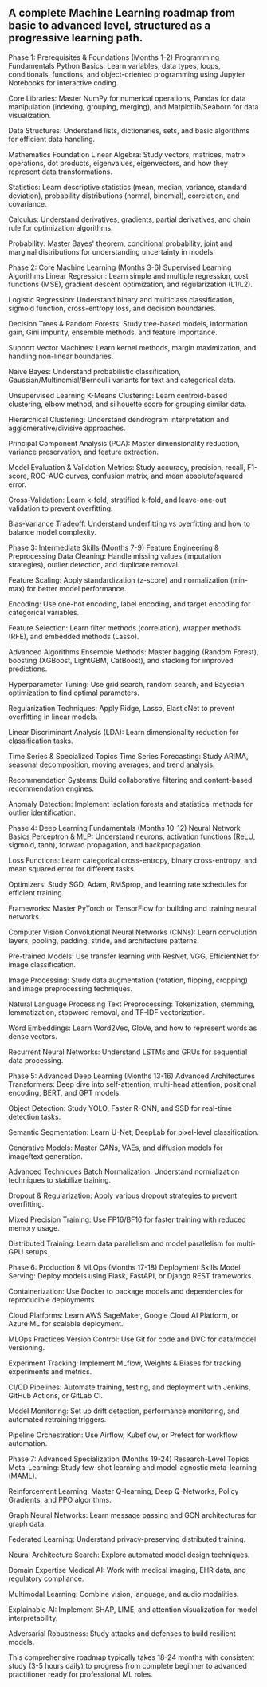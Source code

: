## A complete Machine Learning roadmap from basic to advanced level, structured as a progressive learning path.​

Phase 1: Prerequisites & Foundations (Months 1-2)
Programming Fundamentals
Python Basics: Learn variables, data types, loops, conditionals, functions, and object-oriented programming using Jupyter Notebooks for interactive coding.​

Core Libraries: Master NumPy for numerical operations, Pandas for data manipulation (indexing, grouping, merging), and Matplotlib/Seaborn for data visualization.​

Data Structures: Understand lists, dictionaries, sets, and basic algorithms for efficient data handling.​

Mathematics Foundation
Linear Algebra: Study vectors, matrices, matrix operations, dot products, eigenvalues, eigenvectors, and how they represent data transformations.​

Statistics: Learn descriptive statistics (mean, median, variance, standard deviation), probability distributions (normal, binomial), correlation, and covariance.​

Calculus: Understand derivatives, gradients, partial derivatives, and chain rule for optimization algorithms.​

Probability: Master Bayes' theorem, conditional probability, joint and marginal distributions for understanding uncertainty in models.​

Phase 2: Core Machine Learning (Months 3-6)
Supervised Learning Algorithms
Linear Regression: Learn simple and multiple regression, cost functions (MSE), gradient descent optimization, and regularization (L1/L2).​

Logistic Regression: Understand binary and multiclass classification, sigmoid function, cross-entropy loss, and decision boundaries.​

Decision Trees & Random Forests: Study tree-based models, information gain, Gini impurity, ensemble methods, and feature importance.​

Support Vector Machines: Learn kernel methods, margin maximization, and handling non-linear boundaries.​

Naive Bayes: Understand probabilistic classification, Gaussian/Multinomial/Bernoulli variants for text and categorical data.​

Unsupervised Learning
K-Means Clustering: Learn centroid-based clustering, elbow method, and silhouette score for grouping similar data.​

Hierarchical Clustering: Understand dendrogram interpretation and agglomerative/divisive approaches.​

Principal Component Analysis (PCA): Master dimensionality reduction, variance preservation, and feature extraction.​

Model Evaluation & Validation
Metrics: Study accuracy, precision, recall, F1-score, ROC-AUC curves, confusion matrix, and mean absolute/squared error.​

Cross-Validation: Learn k-fold, stratified k-fold, and leave-one-out validation to prevent overfitting.​

Bias-Variance Tradeoff: Understand underfitting vs overfitting and how to balance model complexity.​

Phase 3: Intermediate Skills (Months 7-9)
Feature Engineering & Preprocessing
Data Cleaning: Handle missing values (imputation strategies), outlier detection, and duplicate removal.​

Feature Scaling: Apply standardization (z-score) and normalization (min-max) for better model performance.​

Encoding: Use one-hot encoding, label encoding, and target encoding for categorical variables.​

Feature Selection: Learn filter methods (correlation), wrapper methods (RFE), and embedded methods (Lasso).​

Advanced Algorithms
Ensemble Methods: Master bagging (Random Forest), boosting (XGBoost, LightGBM, CatBoost), and stacking for improved predictions.​

Hyperparameter Tuning: Use grid search, random search, and Bayesian optimization to find optimal parameters.​

Regularization Techniques: Apply Ridge, Lasso, ElasticNet to prevent overfitting in linear models.​

Linear Discriminant Analysis (LDA): Learn dimensionality reduction for classification tasks.​

Time Series & Specialized Topics
Time Series Forecasting: Study ARIMA, seasonal decomposition, moving averages, and trend analysis.​

Recommendation Systems: Build collaborative filtering and content-based recommendation engines.​

Anomaly Detection: Implement isolation forests and statistical methods for outlier identification.​

Phase 4: Deep Learning Fundamentals (Months 10-12)
Neural Network Basics
Perceptron & MLP: Understand neurons, activation functions (ReLU, sigmoid, tanh), forward propagation, and backpropagation.​

Loss Functions: Learn categorical cross-entropy, binary cross-entropy, and mean squared error for different tasks.​

Optimizers: Study SGD, Adam, RMSprop, and learning rate schedules for efficient training.​

Frameworks: Master PyTorch or TensorFlow for building and training neural networks.​

Computer Vision
Convolutional Neural Networks (CNNs): Learn convolution layers, pooling, padding, stride, and architecture patterns.​

Pre-trained Models: Use transfer learning with ResNet, VGG, EfficientNet for image classification.​

Image Processing: Study data augmentation (rotation, flipping, cropping) and image preprocessing techniques.​

Natural Language Processing
Text Preprocessing: Tokenization, stemming, lemmatization, stopword removal, and TF-IDF vectorization.​

Word Embeddings: Learn Word2Vec, GloVe, and how to represent words as dense vectors.​

Recurrent Neural Networks: Understand LSTMs and GRUs for sequential data processing.​

Phase 5: Advanced Deep Learning (Months 13-16)
Advanced Architectures
Transformers: Deep dive into self-attention, multi-head attention, positional encoding, BERT, and GPT models.​

Object Detection: Study YOLO, Faster R-CNN, and SSD for real-time detection tasks.​

Semantic Segmentation: Learn U-Net, DeepLab for pixel-level classification.​

Generative Models: Master GANs, VAEs, and diffusion models for image/text generation.​

Advanced Techniques
Batch Normalization: Understand normalization techniques to stabilize training.​

Dropout & Regularization: Apply various dropout strategies to prevent overfitting.​

Mixed Precision Training: Use FP16/BF16 for faster training with reduced memory usage.​

Distributed Training: Learn data parallelism and model parallelism for multi-GPU setups.​

Phase 6: Production & MLOps (Months 17-18)
Deployment Skills
Model Serving: Deploy models using Flask, FastAPI, or Django REST frameworks.​

Containerization: Use Docker to package models and dependencies for reproducible deployments.​

Cloud Platforms: Learn AWS SageMaker, Google Cloud AI Platform, or Azure ML for scalable deployment.​

MLOps Practices
Version Control: Use Git for code and DVC for data/model versioning.​

Experiment Tracking: Implement MLflow, Weights & Biases for tracking experiments and metrics.​

CI/CD Pipelines: Automate training, testing, and deployment with Jenkins, GitHub Actions, or GitLab CI.​

Model Monitoring: Set up drift detection, performance monitoring, and automated retraining triggers.​

Pipeline Orchestration: Use Airflow, Kubeflow, or Prefect for workflow automation.​

Phase 7: Advanced Specialization (Months 19-24)
Research-Level Topics
Meta-Learning: Study few-shot learning and model-agnostic meta-learning (MAML).​

Reinforcement Learning: Master Q-learning, Deep Q-Networks, Policy Gradients, and PPO algorithms.​

Graph Neural Networks: Learn message passing and GCN architectures for graph data.​

Federated Learning: Understand privacy-preserving distributed training.​

Neural Architecture Search: Explore automated model design techniques.​

Domain Expertise
Medical AI: Work with medical imaging, EHR data, and regulatory compliance.​

Multimodal Learning: Combine vision, language, and audio modalities.​

Explainable AI: Implement SHAP, LIME, and attention visualization for model interpretability.​

Adversarial Robustness: Study attacks and defenses to build resilient models.​

This comprehensive roadmap typically takes 18-24 months with consistent study (3-5 hours daily) to progress from complete beginner to advanced practitioner ready for professional ML roles.
